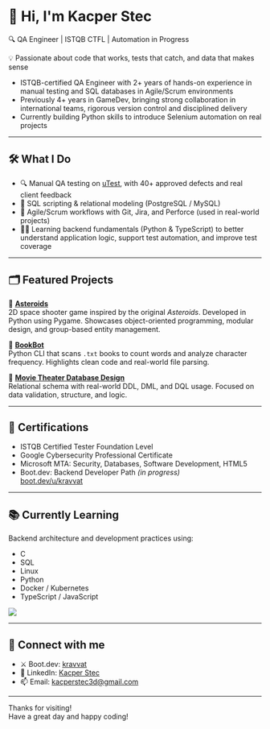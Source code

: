 # 👋 Hi, I'm Kacper Stec

🔍 QA Engineer | ISTQB CTFL | Automation in Progress 

💡 Passionate about code that works, tests that catch, and data that makes sense 

- ISTQB-certified QA Engineer with 2+ years of hands-on experience in manual testing and SQL databases in Agile/Scrum environments 
- Previously 4+ years in GameDev, bringing strong collaboration in international teams, rigorous version control and disciplined delivery 
- Currently building Python skills to introduce Selenium automation on real projects 

---

## 🛠️ What I Do

- 🔍 Manual QA testing on [uTest](https://www.utest.com/), with 40+ approved defects and real client feedback  
- 🧮 SQL scripting & relational modeling (PostgreSQL / MySQL)  
- 🧠 Agile/Scrum workflows with Git, Jira, and Perforce (used in real-world projects)  
- 👨‍💻 Learning backend fundamentals (Python & TypeScript) to better understand application logic, support test automation, and improve test coverage  

---

## 🗂 Featured Projects

🐍 **[Asteroids](https://github.com/kravvat/asteroids)**  
2D space shooter game inspired by the original *Asteroids*. Developed in Python using Pygame. Showcases object-oriented programming, modular design, and group-based entity management.

🐍 **[BookBot](https://github.com/kravvat/bookbot)**  
Python CLI that scans `.txt` books to count words and analyze character frequency. Highlights clean code and real-world file parsing.

🐘 **[Movie Theater Database Design](https://github.com/kravvat/movie-theater-database-design)**  
Relational schema with real-world DDL, DML, and DQL usage. Focused on data validation, structure, and logic.

---

## 📜 Certifications

- ISTQB Certified Tester Foundation Level 
- Google Cybersecurity Professional Certificate 
- Microsoft MTA: Security, Databases, Software Development, HTML5
- Boot.dev: Backend Developer Path *(in progress)*  
  [boot.dev/u/kravvat](https://www.boot.dev/u/kravvat)  

---

## 📚 Currently Learning

Backend architecture and development practices using:
- C
- SQL
- Linux
- Python
- Docker / Kubernetes
- TypeScript / JavaScript

<p align="left">
  <img src="https://api.boot.dev/v1/users/public/9a95d883-505f-4dba-a30c-bbeb4235d875/thumbnail" >
</p>

---

## 🔗 Connect with me

- ⚔️ Boot.dev: [kravvat](https://www.boot.dev/u/kravvat)  
- 💼 LinkedIn: [Kacper Stec](https://www.linkedin.com/in/kacper-stec/)  
- 📫 Email: kacperstec3d@gmail.com  

---

Thanks for visiting!  
Have a great day and happy coding!
